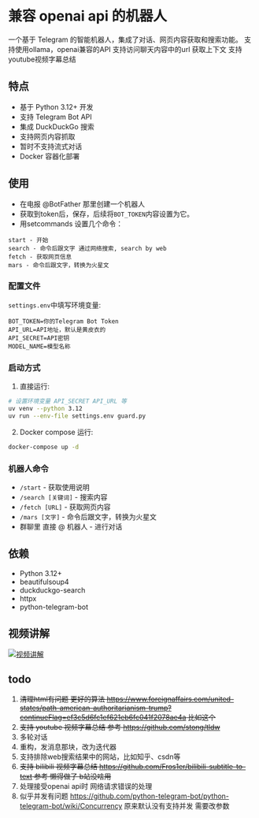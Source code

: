 # 兼容 openai api 的机器人

一个基于 Telegram 的智能机器人，集成了对话、网页内容获取和搜索功能。
支持使用ollama，openai兼容的API
支持访问聊天内容中的url 获取上下文
支持youtube视频字幕总结

## 特点

- 基于 Python 3.12+ 开发
- 支持 Telegram Bot API
- 集成 DuckDuckGo 搜索
- 支持网页内容抓取
- 暂时不支持流式对话
- Docker 容器化部署

## 使用

- 在电报 @BotFather 那里创建一个机器人
- 获取到token后，保存，后续将`BOT_TOKEN`内容设置为它。
- 用setcommands 设置几个命令：
```
start - 开始
search - 命令后跟文字 通过网络搜索, search by web
fetch - 获取网页信息
mars - 命令后跟文字，转换为火星文
```


### 配置文件

`settings.env`中填写环境变量:

```env
BOT_TOKEN=你的Telegram Bot Token
API_URL=API地址，默认是黄皮衣的
API_SECRET=API密钥
MODEL_NAME=模型名称
```

### 启动方式

1. 直接运行:

```bash
# 设置环境变量 API_SECRET API_URL 等
uv venv --python 3.12
uv run --env-file settings.env guard.py
```

2. Docker compose 运行:

```bash
docker-compose up -d
```

### 机器人命令

- `/start` - 获取使用说明
- `/search [关键词]` - 搜索内容
- `/fetch [URL]` - 获取网页内容
- `/mars [文字]` - 命令后跟文字，转换为火星文
- 群聊里 直接 @ 机器人 - 进行对话

## 依赖

- Python 3.12+
- beautifulsoup4
- duckduckgo-search
- httpx
- python-telegram-bot

## 视频讲解
[![视频讲解](https://img.youtube.com/vi/E5CH3p9w8UU/0.jpg)](https://www.youtube.com/watch?v=E5CH3p9w8UU)


## todo

1. ~~清理html有问题 更好的算法 https://www.foreignaffairs.com/united-states/path-american-authoritarianism-trump?continueFlag=ef3c5d6fc1ef621eb6fc041f2078ae4a 比如这个~~
2. ~~支持 youtube 视频字幕总结 参考 https://github.com/stong/tldw~~
3. 多轮对话
4. 重构，发消息那块，改为迭代器
5. 支持排除web搜索结果中的网站，比如知乎、csdn等
6. ~~支持 bilibili 视频字幕总结 https://github.com/Fros1er/bilibili-subtitle-to-text 参考 懒得做了 b站没啥用~~
7. 处理接受openai api时 网络请求错误的处理
8. 似乎并发有问题 https://github.com/python-telegram-bot/python-telegram-bot/wiki/Concurrency 原来默认没有支持并发 需要改参数
